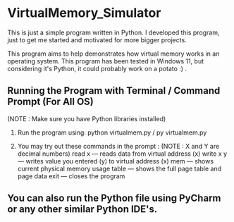 # VirtualMemory_Simulator
This is just a simple program written in Python. I developed this program, just to get me started and motivated for more bigger projects.

This program aims to help demonstrates how virtual memory works in an operating system. This program has been tested in Windows 11, but considering it's Python, it could probably work on a potato :) .

## Running the Program with Terminal / Command Prompt (For All OS)
(NOTE : Make sure you have Python libraries installed)
1. Run the program using:
   python virtualmem.py / py virtualmem.py

3. You may try out these commands in the prompt :
(NOTE : X and Y are decimal numbers)
  read x — reads data from virtual address (x)
  write x y — writes value you entered (y) to virtual address (x)
  mem — shows current physical memory usage
  table — shows the full page table and page data
  exit — closes the program

## You can also run the Python file using PyCharm or any other similar Python IDE's.
